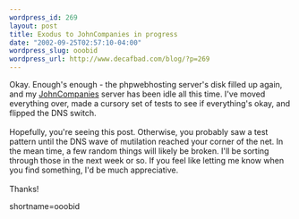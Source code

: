 ```yaml
--- 
wordpress_id: 269
layout: post
title: Exodus to JohnCompanies in progress
date: "2002-09-25T02:57:10-04:00"
wordpress_slug: ooobid
wordpress_url: http://www.decafbad.com/blog/?p=269
---
```

Okay.  Enough's enough - the phpwebhosting server's disk filled up again, and my <a href="http://www.decafbad.com/twiki/bin/view/Main/JohnCompanies">JohnCompanies</a> server has been idle all this time.  I've moved everything over, made a cursory set of tests to see if everything's okay, and flipped the DNS switch.
<br /><br />
Hopefully, you're seeing this post.  Otherwise, you probably saw a test pattern until the DNS wave of mutilation reached your corner of the net.  In the mean time, a few random things will likely be broken.  I'll be sorting through those in the next week or so.  If you feel like letting me know when you find something, I'd be much appreciative.
<br /><br />
Thanks!
<!--more-->
shortname=ooobid
